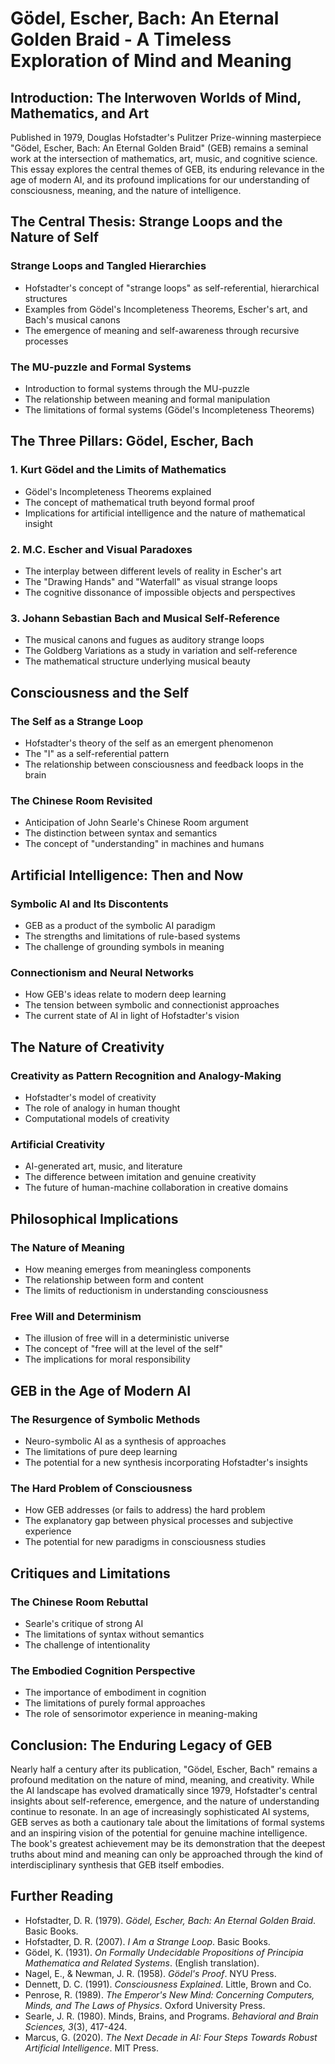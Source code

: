 # Gödel, Escher, Bach: An Eternal Golden Braid - A Timeless Exploration of Mind and Meaning

## Introduction: The Interwoven Worlds of Mind, Mathematics, and Art

Published in 1979, Douglas Hofstadter's Pulitzer Prize-winning masterpiece "Gödel, Escher, Bach: An Eternal Golden Braid" (GEB) remains a seminal work at the intersection of mathematics, art, music, and cognitive science. This essay explores the central themes of GEB, its enduring relevance in the age of modern AI, and its profound implications for our understanding of consciousness, meaning, and the nature of intelligence.

## The Central Thesis: Strange Loops and the Nature of Self

### Strange Loops and Tangled Hierarchies
- Hofstadter's concept of "strange loops" as self-referential, hierarchical structures
- Examples from Gödel's Incompleteness Theorems, Escher's art, and Bach's musical canons
- The emergence of meaning and self-awareness through recursive processes

### The MU-puzzle and Formal Systems
- Introduction to formal systems through the MU-puzzle
- The relationship between meaning and formal manipulation
- The limitations of formal systems (Gödel's Incompleteness Theorems)

## The Three Pillars: Gödel, Escher, Bach

### 1. Kurt Gödel and the Limits of Mathematics
- Gödel's Incompleteness Theorems explained
- The concept of mathematical truth beyond formal proof
- Implications for artificial intelligence and the nature of mathematical insight

### 2. M.C. Escher and Visual Paradoxes
- The interplay between different levels of reality in Escher's art
- The "Drawing Hands" and "Waterfall" as visual strange loops
- The cognitive dissonance of impossible objects and perspectives

### 3. Johann Sebastian Bach and Musical Self-Reference
- The musical canons and fugues as auditory strange loops
- The Goldberg Variations as a study in variation and self-reference
- The mathematical structure underlying musical beauty

## Consciousness and the Self

### The Self as a Strange Loop
- Hofstadter's theory of the self as an emergent phenomenon
- The "I" as a self-referential pattern
- The relationship between consciousness and feedback loops in the brain

### The Chinese Room Revisited
- Anticipation of John Searle's Chinese Room argument
- The distinction between syntax and semantics
- The concept of "understanding" in machines and humans

## Artificial Intelligence: Then and Now

### Symbolic AI and Its Discontents
- GEB as a product of the symbolic AI paradigm
- The strengths and limitations of rule-based systems
- The challenge of grounding symbols in meaning

### Connectionism and Neural Networks
- How GEB's ideas relate to modern deep learning
- The tension between symbolic and connectionist approaches
- The current state of AI in light of Hofstadter's vision

## The Nature of Creativity

### Creativity as Pattern Recognition and Analogy-Making
- Hofstadter's model of creativity
- The role of analogy in human thought
- Computational models of creativity

### Artificial Creativity
- AI-generated art, music, and literature
- The difference between imitation and genuine creativity
- The future of human-machine collaboration in creative domains

## Philosophical Implications

### The Nature of Meaning
- How meaning emerges from meaningless components
- The relationship between form and content
- The limits of reductionism in understanding consciousness

### Free Will and Determinism
- The illusion of free will in a deterministic universe
- The concept of "free will at the level of the self"
- The implications for moral responsibility

## GEB in the Age of Modern AI

### The Resurgence of Symbolic Methods
- Neuro-symbolic AI as a synthesis of approaches
- The limitations of pure deep learning
- The potential for a new synthesis incorporating Hofstadter's insights

### The Hard Problem of Consciousness
- How GEB addresses (or fails to address) the hard problem
- The explanatory gap between physical processes and subjective experience
- The potential for new paradigms in consciousness studies

## Critiques and Limitations

### The Chinese Room Rebuttal
- Searle's critique of strong AI
- The limitations of syntax without semantics
- The challenge of intentionality

### The Embodied Cognition Perspective
- The importance of embodiment in cognition
- The limitations of purely formal approaches
- The role of sensorimotor experience in meaning-making

## Conclusion: The Enduring Legacy of GEB

Nearly half a century after its publication, "Gödel, Escher, Bach" remains a profound meditation on the nature of mind, meaning, and creativity. While the AI landscape has evolved dramatically since 1979, Hofstadter's central insights about self-reference, emergence, and the nature of understanding continue to resonate. In an age of increasingly sophisticated AI systems, GEB serves as both a cautionary tale about the limitations of formal systems and an inspiring vision of the potential for genuine machine intelligence. The book's greatest achievement may be its demonstration that the deepest truths about mind and meaning can only be approached through the kind of interdisciplinary synthesis that GEB itself embodies.

## Further Reading

- Hofstadter, D. R. (1979). *Gödel, Escher, Bach: An Eternal Golden Braid*. Basic Books.
- Hofstadter, D. R. (2007). *I Am a Strange Loop*. Basic Books.
- Gödel, K. (1931). *On Formally Undecidable Propositions of Principia Mathematica and Related Systems*. (English translation).
- Nagel, E., & Newman, J. R. (1958). *Gödel's Proof*. NYU Press.
- Dennett, D. C. (1991). *Consciousness Explained*. Little, Brown and Co.
- Penrose, R. (1989). *The Emperor's New Mind: Concerning Computers, Minds, and The Laws of Physics*. Oxford University Press.
- Searle, J. R. (1980). Minds, Brains, and Programs. *Behavioral and Brain Sciences, 3*(3), 417-424.
- Marcus, G. (2020). *The Next Decade in AI: Four Steps Towards Robust Artificial Intelligence*. MIT Press.
